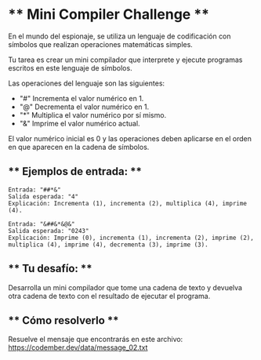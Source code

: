 # ** Mini Compiler Challenge **
En el mundo del espionaje, se utiliza un lenguaje de codificación con símbolos que realizan operaciones matemáticas simples.

Tu tarea es crear un mini compilador que interprete y ejecute programas escritos en este lenguaje de símbolos.

Las operaciones del lenguaje son las siguientes:

- "#" Incrementa el valor numérico en 1.
- "@" Decrementa el valor numérico en 1.
- "*" Multiplica el valor numérico por sí mismo.
- "&" Imprime el valor numérico actual.

El valor numérico inicial es 0 y las operaciones deben aplicarse en el orden en que aparecen en la cadena de símbolos.

## ** Ejemplos de entrada: **
```
Entrada: "##*&"
Salida esperada: "4"
Explicación: Incrementa (1), incrementa (2), multiplica (4), imprime (4).
```

```
Entrada: "&##&*&@&"
Salida esperada: "0243"
Explicación: Imprime (0), incrementa (1), incrementa (2), imprime (2), multiplica (4), imprime (4), decrementa (3), imprime (3).
```

## ** Tu desafío: **
Desarrolla un mini compilador que tome una cadena de texto y devuelva otra cadena de texto con el resultado de ejecutar el programa.

## ** Cómo resolverlo **
Resuelve el mensaje que encontrarás en este archivo: https://codember.dev/data/message_02.txt